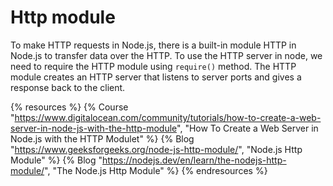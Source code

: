 # Http module

To make HTTP requests in Node.js, there is a built-in module HTTP in Node.js to transfer data over the HTTP. To use the HTTP server in node, we need to require the HTTP module using `require()` method. The HTTP module creates an HTTP server that listens to server ports and gives a response back to the client.

{% resources %}
  {% Course "https://www.digitalocean.com/community/tutorials/how-to-create-a-web-server-in-node-js-with-the-http-module", "How To Create a Web Server in Node.js with the HTTP Modulet" %}
  {% Blog "https://www.geeksforgeeks.org/node-js-http-module/", "Node.js Http Module" %}
  {% Blog "https://nodejs.dev/en/learn/the-nodejs-http-module/", "The Node.js Http Module" %}
{% endresources %}

